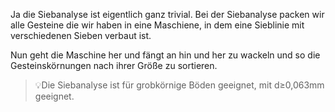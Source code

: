 Ja die Siebanalyse ist eigentlich ganz trivial. Bei der Siebanalyse packen wir alle Gesteine die wir haben in eine Maschiene, in dem eine Sieblinie mit verschiedenen Sieben verbaut ist.

Nun geht die Maschine her und fängt an hin und her zu wackeln und so die Gesteinskörnungen nach ihrer Größe zu sortieren.

>💡Die Siebanalyse ist für grobkörnige Böden geeignet, mit d≥0,063mm geeignet.